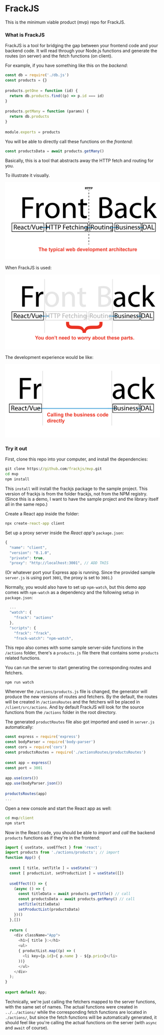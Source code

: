 # FrackJS

This is the minimum viable product (mvp) repo for FrackJS.

### What is FrackJS

FrackJS is a tool for bridging the gap between your frontend code and your backend code. It will read through your Node.js functions and generate the routes (on server) and the fetch functions (on client).

For example, if you have something like this on the *backend*:

```js
const db = require('./db.js')
const products = {}

products.getOne = function (id) {
  return db.products.find((p) => p.id === id)
}

products.getMany = function (params) {
  return db.products
}

module.exports = products
```

You will be able to directly call these functions on the *frontend*:

```js
const productsData = await products.getMany()
```

Basically, this is a tool that abstracts away the HTTP fetch and routing for you.

To illustrate it visually.

![](https://github.com/frackjs/mvp/blob/master/README-assets/diagram-1.png)

When FrackJS is used:

![](https://github.com/frackjs/mvp/blob/master/README-assets/diagram-2.png)

The development experience would be like:

![](https://github.com/frackjs/mvp/blob/master/README-assets/diagram-3.png)

### Try it out

First, clone this repo into your computer, and install the dependencies:

```cmd
git clone https://github.com/frackjs/mvp.git
cd mvp
npm install
```
This `install` will install the frackjs package to the sample project. This version of frackjs is from the folder frackjs, not from the NPM registry. (Since this is a demo, I want to have the sample project and the library itself all in the same repo.)

Create a React app inside the folder:

```cmd
npx create-react-app client
```

Set up a proxy server inside the *React app's* `package.json`:
```js
{
  "name": "client",
  "version": "0.1.0",
  "private": true,
  "proxy": "http://localhost:3001", // ADD THIS
```
(Or whatever port your Express app is running. Since the provided sample `server.js` is using port `3001`, the proxy is set to `3001`.)

Normally, you would also have to set up `npm-watch`, but this demo app comes with `npm-watch` as a dependency and the following setup in `package.json`:

```js
  ...
  "watch": {
    "frack": "actions"
  },
  "scripts": {
    "frack": "frack",
    "frack-watch": "npm-watch",
```

This repo also comes with some sample server-side functions in the `/actions` folder, there's a `products.js` file there that contains some `products` related functions.

You can run the server to start generating the corresponding routes and fetchers.

```
npm run watch 
```

Whenever the `/actions/products.js` file is changed, the generator will produce the new versions of routes and fetchers. By the default, the routes will be created in `/actionsRoutes` and the fetchers will be placed in `/client/src/actions`. And by default FrackJS will look for the source functions from the `/actions` folder in the root directory.

The generated `productRoutes` file also got imported and used in `server.js` automatically:

```js
const express = require('express')
const bodyParser = require('body-parser')
const cors = require('cors')
const productsRoutes = require('./actionsRoutes/productsRoutes')

const app = express()
const port = 3001

app.use(cors())
app.use(bodyParser.json())

productsRoutes(app)
...
```

Open a new console and start the React app as well:

```cmd
cd mvp/client
npm start
```

Now in the React code, you should be able to *import* and *call* the backend `products` functions as if they're in the frontend:

```js
import { useState, useEffect } from 'react';
import products from './actions/products'; // import
function App() {

  const [ title, setTitle ] = useState('')
  const [ productList, setProductList ] = useState([])

  useEffect(() => {
    (async () => {
      const titleData = await products.getTitle() // call
      const productsData = await products.getMany() // call
      setTitle(titleData)
      setProductList(productsData)
    })()
  },[])

  return (
    <div className="App">
      <h1>{ title }:</h1>
      <ul>
      { productList.map((p) => (
        <li key={p.id}>{ p.name } - ${p.price}</li>
      ))}
      </ul>
    </div>
  );
}

export default App;
```
Technically, we're just calling the fetchers mapped to the server functions, with the same set of names. The actual functions were created in `../../actions/` while the corresponding fetch functions are located in `./actions/`, but since the fetch functions will be automatically generated, it should feel like you're calling the actual functions on the server (with `async` and `await` of course).
